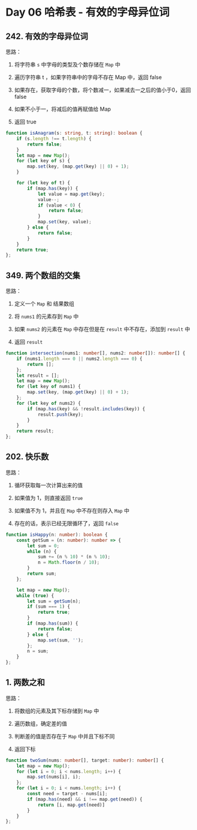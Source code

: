 # Day 06 哈希表 - 有效的字母异位词

## 242\. 有效的字母异位词

思路：

1. 将字符串 `s` 中字母的类型及个数存储在 `Map` 中
    
2. 遍历字符串 t ，如果字符串中的字母不存在 Map 中，返回 false
    
3. 如果存在，获取字母的个数，将个数减一，如果减去一之后的值小于0，返回 false
    
4. 如果不小于一，将减后的值再赋值给 Map
    
5. 返回 true
    

```typescript
function isAnagram(s: string, t: string): boolean {
	if (s.length !== t.length) {
		return false;
	}
	let map = new Map();
	for (let key of s) {
		map.set(key, (map.get(key) || 0) + 1);
	}

	for (let key of t) {
		if (map.has(key)) {
			let value = map.get(key);
			value--;
			if (value < 0) {
				return false;
			}
			map.set(key, value);
		} else {
			return false;
		}
	}
	return true;
};
```

## 349\. 两个数组的交集

思路：

1. 定义一个 `Map` 和 结果数组
    
2. 将 `nums1` 的元素存到 `Map` 中
    
3. 如果 `nums2` 的元素在 `Map` 中存在但是在 `result` 中不存在，添加到 `result` 中
    
4. 返回 `result`
    

```typescript
function intersection(nums1: number[], nums2: number[]): number[] {
	if (nums1.length === 0 || nums2.length === 0) {
		return [];
	};
	let result = [];
	let map = new Map();
	for (let key of nums1) {
		map.set(key, (map.get(key) || 0) + 1);
	};
	for (let key of nums2) {
		if (map.has(key) && !result.includes(key)) {
			result.push(key);
		}
	}
	return result;
};
```

## 202\. 快乐数

思路：

1. 循环获取每一次计算出来的值
    
2. 如果值为 1，则直接返回 `true`
    
3. 如果值不为 1，并且在 `Map` 中不存在则存入 `Map` 中
    
4. 存在的话，表示已经无限循环了，返回 `false`
    

```typescript
function isHappy(n: number): boolean {
	const getSum = (n: number): number => {
		let sum = 0;
		while (n) {
			sum += (n % 10) * (n % 10);
			n = Math.floor(n / 10);
		}
		return sum;
	};

	let map = new Map();
	while (true) {
		let sum = getSum(n);
		if (sum === 1) {
			return true;
		}
		if (map.has(sum)) {
			return false;
		} else {
			map.set(sum, '');
		};
		n = sum;
	}
};
```

## 1\. 两数之和

思路：

1. 将数组的元素及其下标存储到 `Map` 中
    
2. 遍历数组，确定差的值
    
3. 判断差的值是否存在于 `Map` 中并且下标不同
    
4. 返回下标
    

```typescript
function twoSum(nums: number[], target: number): number[] {
	let map = new Map();
	for (let i = 0; i < nums.length; i++) {
		map.set(nums[i], i);
	};
	for (let i = 0; i < nums.length; i++) {
		const need = target - nums[i];
		if (map.has(need) && i !== map.get(need)) {
			return [i, map.get(need)]
		}
	}
};
```